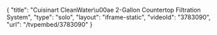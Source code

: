 {
    "title": "Cuisinart  CleanWater\u00ae 2-Gallon Countertop Filtration System",
    "type": "solo",
    "layout": "iframe-static",
    "videoId": "3783090",
    "url": "\/tvpembed\/3783090"
}
